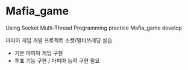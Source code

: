 # Mafia_game
Using Socket Multi-Thread Programming practice Mafia_game develop

마피아 게임 개발 프로젝트
소캣/멀티쓰레딩 실습

- 기본 마피아 게임 구현
- 투표 기능 구현 / 마피아 능력 구현 필요
